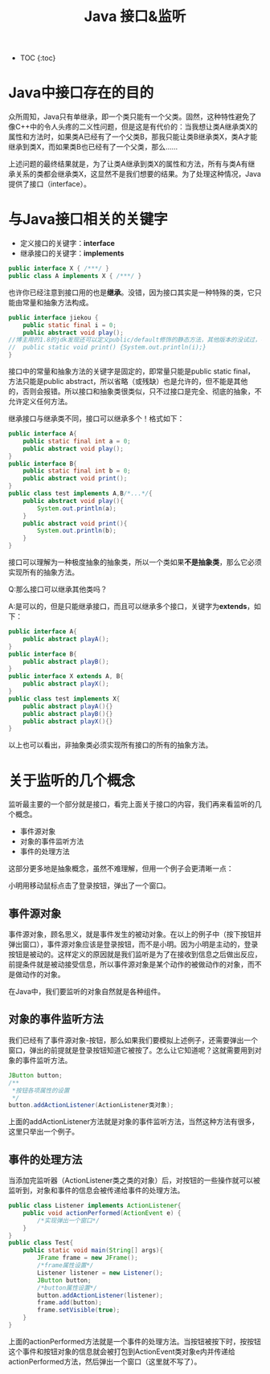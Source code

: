 ﻿---
layout: post
title: Java 接口&监听
tags: Java
categories: tech-Java
---

* TOC 
{:toc}

# Java中接口存在的目的

众所周知，Java只有单继承，即一个类只能有一个父类。固然，这种特性避免了像C++中的令人头疼的二义性问题，但是这是有代价的：当我想让类A继承类X的属性和方法时，如果类A已经有了一个父类B，那我只能让类B继承类X，类A才能继承到类X，而如果类B也已经有了一个父类，那么……

上述问题的最终结果就是，为了让类A继承到类X的属性和方法，所有与类A有继承关系的类都会继承类X，这显然不是我们想要的结果。为了处理这种情况，Java提供了接口（interface）。

# 与Java接口相关的关键字

- 定义接口的关键字：**interface**
- 继承接口的关键字：**implements**

```java
public interface X { /***/ }
public class A implements X { /***/ }
```

也许你已经注意到接口用的也是**继承**。没错，因为接口其实是一种特殊的类，它只能由常量和抽象方法构成。

```java
public interface jiekou {
	public static final i = 0;
	public abstract void play();
//博主用的1.8的jdk发现还可以定义public/default修饰的静态方法，其他版本的没试过，各位可以去尝试一下
//	public static void print() {System.out.println(i);}
}
```

接口中的常量和抽象方法的关键字是固定的，即常量只能是public static final，方法只能是public abstract，所以省略（或残缺）也是允许的，但不能是其他的，否则会报错。所以接口和抽象类很类似，只不过接口是完全、彻底的抽象，不允许定义任何方法。

继承接口与继承类不同，接口可以继承多个！格式如下：

```java
public interface A{
	public static final int a = 0;
	public abstract void play();
}
public interface B{
	public static final int b = 0;
	public abstract void print();
}
public class test implements A,B/*...*/{
	public abstract void play(){
		System.out.println(a);
	}
	public abstract void print(){
		System.out.println(b);
	}
}
```
接口可以理解为一种极度抽象的抽象类，所以一个类如果**不是抽象类**，那么它必须实现所有的抽象方法。

Q:那么接口可以继承其他类吗？

A:是可以的，但是只能继承接口，而且可以继承多个接口，关键字为**extends**，如下：

```java
public interface A{
	public abstract playA();
}
public interface B{
	public abstract playB();
}
public interface X extends A, B{
	public abstract playX();
}
public class test implements X{
	public abstract playA(){}
	public abstract playB(){}
	public abstract playX(){}
}
```

以上也可以看出，非抽象类必须实现所有接口的所有的抽象方法。

# 关于监听的几个概念

监听最主要的一个部分就是接口，看完上面关于接口的内容，我们再来看监听的几个概念。
- 事件源对象
- 对象的事件监听方法
- 事件的处理方法

这部分更多地是抽象概念，虽然不难理解，但用一个例子会更清晰一点：

小明用移动鼠标点击了登录按钮，弹出了一个窗口。

## 事件源对象

事件源对象，顾名思义，就是事件发生的被动对象。在以上的例子中（按下按钮并弹出窗口），事件源对象应该是登录按钮，而不是小明。因为小明是主动的，登录按钮是被动的。这样定义的原因就是我们监听是为了在接收到信息之后做出反应，前提条件就是被动接受信息，所以事件源对象是某个动作的被做动作的对象，而不是做动作的对象。

在Java中，我们要监听的对象自然就是各种组件。

## 对象的事件监听方法

我们已经有了事件源对象-按钮，那么如果我们要模拟上述例子，还需要弹出一个窗口，弹出的前提就是登录按钮知道它被按了。怎么让它知道呢？这就需要用到对象的事件监听方法。

```java
JButton button;
/**
 *按钮各项属性的设置
 */
button.addActionListener(ActionListener类对象);
```

上面的addActionListener方法就是对象的事件监听方法，当然这种方法有很多，这里只举出一个例子。

## 事件的处理方法

当添加完监听器（ActionListener类之类的对象）后，对按钮的一些操作就可以被监听到，对象和事件的信息会被传递给事件的处理方法。

```java
public class Listener implements ActionListener{
	public void actionPerformed(ActionEvent e) {
		/*实现弹出一个窗口*/
	}
}
public class Test{
	public static void main(String[] args){
		JFrame frame = new JFrame();
		/*frame属性设置*/
		Listener listener = new Listener();
		JButton button;
		/*button属性设置*/
		button.addActionListener(listener);
		frame.add(button);
		frame.setVisible(true);
	}
}
```

上面的actionPerformed方法就是一个事件的处理方法。当按钮被按下时，按按钮这个事件和按钮对象的信息就会被打包到ActionEvent类对象e内并传递给actionPerformed方法，然后弹出一个窗口（这里就不写了）。